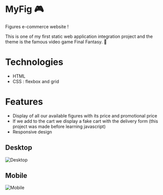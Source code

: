 # MyFig 🎮
Figures e-commerce website !

This is one of my first static web application integration project and the theme is the famous video game Final Fantasy. 💫

# Technologies
- HTML
- CSS : flexbox and grid

# Features
- Display of all our available figures with its price and promotional price
- If we add to the cart we display a fake cart with the delivery form (this project was made before learning javascript)
- Responsive design

## Desktop
![Desktop](https://github.com/Cristina-fruitsPunchSamurai/oFig/assets/108081381/8522667d-c08d-4218-a308-ffbd15a6e548)

## Mobile
![Mobile](https://github.com/Cristina-fruitsPunchSamurai/oFig/assets/108081381/11b9a2fa-29a4-444b-a8a0-1ca866f5eea4)
